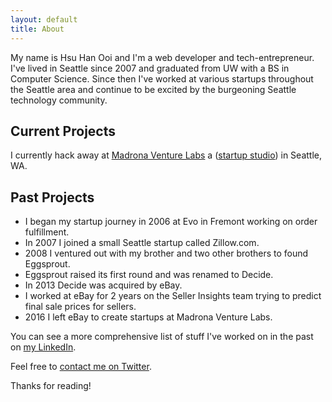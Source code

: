 ```yaml
---
layout: default
title: About
---
```


My name is Hsu Han Ooi and I'm a web developer and tech-entrepreneur. I've lived in Seattle since 2007 and graduated from UW with a BS in Computer Science. Since then I've worked at various startups throughout the Seattle area and continue to be excited by the burgeoning Seattle technology community.

## Current Projects

I currently hack away at [Madrona Venture Labs](http://madronavl.com/) a ([startup studio](https://en.wikipedia.org/wiki/Startup_studio)) in Seattle, WA.

## Past Projects

* I began my startup journey in 2006 at Evo in Fremont working on order fulfillment.
* In 2007 I joined a small Seattle startup called Zillow.com.
* 2008 I ventured out with my brother and two other brothers to found Eggsprout.
* Eggsprout raised its first round and was renamed to Decide.
* In 2013 Decide was acquired by eBay.
* I worked at eBay for 2 years on the Seller Insights team trying to predict final sale prices for sellers.
* 2016 I left eBay to create startups at Madrona Venture Labs.

You can see a more comprehensive list of stuff I've worked on in the past on [my LinkedIn](https://www.linkedin.com/in/hsuhanooi).

Feel free to [contact me on Twitter](https://twitter.com/hsuhanooi).

Thanks for reading!
